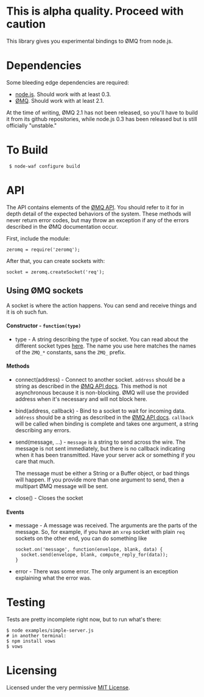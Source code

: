 **This is alpha quality. Proceed with caution**
=======================

This library gives you experimental bindings to ØMQ from node.js.

Dependencies
============

Some bleeding edge dependencies are required:

 * [node.js]. Should work with at least 0.3.
 * [ØMQ]. Should work with at least 2.1.

At the time of writing, ØMQ 2.1 has not been released, so you'll have
to build it from its github repositories, while node.js 0.3 has been
released but is still officially "unstable."

To Build
========

     $ node-waf configure build

API
===

The API contains elements of the [ØMQ API]. You should refer to it
for in depth detail of the expected behaviors of the system. These methods will
never return error codes, but may throw an exception if any of the errors
described in the ØMQ documentation occur.

First, include the module:

    zeromq = require('zeromq');

After that, you can create sockets with:

    socket = zeromq.createSocket('req');

Using ØMQ sockets
-------------
A socket is where the action happens. You can send and receive things and it is
oh such fun.

#### Constructor - `function(type)`
 * type - A string describing the type of socket. You can read about the
   different socket types [here][zmq_socket]. The name you use here matches the
   names of the `ZMQ_*` constants, sans the `ZMQ_` prefix.

#### Methods
 * connect(address) - Connect to another socket. `address` should be a string
   as described in the [ØMQ API docs][zmq_connect]. This method is not
   asynchronous because it is non-blocking. ØMQ will use the provided address
   when it's necessary and will not block here.
 * bind(address, callback) - Bind to a socket to wait for incoming data.
   `address` should be a string as described in the [ØMQ API docs][zmq_bind].
   `callback` will be called when binding is complete and takes one argument, 
   a string describing any errors.
 * send(message, ...) - `message` is a string to send across the wire. The
   message is not sent immediately, but there is no callback indicating when
   it has been transmitted. Have your server ack or something if you care that
   much.

   The message must be either a String or a Buffer object, or bad things will
   happen. If you provide more than one argument to send, then a multipart
   ØMQ message will be sent.

 * close() - Closes the socket

#### Events
 * message - A message was received. The arguments are the parts of the
   message. So, for example, if you have an `xrep` socket with plain `req`
   sockets on the other end, you can do something like

       socket.on('message', function(envelope, blank, data) {
         socket.send(envelope, blank, compute_reply_for(data));
       }

 * error - There was some error. The only argument is an exception explaining
   what the error was.

Testing
=======

Tests are pretty incomplete right now, but to run what's there:

    $ node examples/simple-server.js
    # in another terminal:
    $ npm install vows
    $ vows

Licensing
=========

Licensed under the very permissive [MIT License].

[node.js]: http://github.com/ry/node
[ØMQ]: http://github.com/zeromq/zeromq2
[ØMQ API]: http://api.zeromq.org/
[zmq_socket]: http://api.zeromq.org/zmq_socket.html
[zmq_connect]: http://api.zeromq.org/zmq_connect.html
[zmq_bind]: http://api.zeromq.org/zmq_bind.html
[MIT license]: http://www.opensource.org/licenses/mit-license.php
